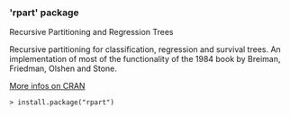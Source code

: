 ### 'rpart' package

Recursive Partitioning and Regression Trees

Recursive partitioning for classification, regression and survival trees.
An implementation of most of the functionality of the 1984 book by Breiman,
Friedman, Olshen and Stone.

[More infos on CRAN](https://cran.r-project.org/web/packages/rpart/)
```
> install.package("rpart")
```
